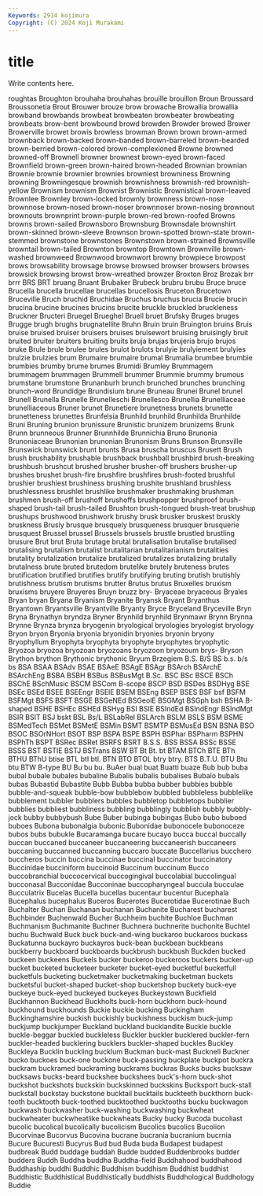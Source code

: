 ```yaml
---
Keywords: 2914 kojimura
Copyright: (C) 2024 Koji Murakami
---
```


# title

Write contents here.



roughtas Broughton brouhaha brouhahas brouille brouillon Broun Broussard Broussonetia Brout
Brouwer brouze brow browache Browallia browallia browband browbands browbeat browbeaten
browbeater browbeating browbeats brow-bent browbound browd browden Browder browed Brower
Browerville browet browis browless browman Brown brown brown-armed brownback brown-backed
brown-banded brown-barreled brown-bearded brown-berried brown-colored brown-complexioned Browne browned browned-off Brownell
browner brownest brown-eyed brown-faced Brownfield brown-green brown-haired brown-headed Brownian brownian
Brownie brownie brownier brownies browniest browniness Browning browning Browningesque brownish
brownishness brownish-red brownish-yellow Brownism brownism Brownist Brownistic Brownistical brown-leaved Brownlee
Brownley brown-locked brownly brownness brown-nose brownnose brown-nosed brown-noser brownnoser brown-nosing
brownout brownouts brownprint brown-purple brown-red brown-roofed Browns browns brown-sailed Brownsboro
Brownsburg Brownsdale brownshirt brown-skinned brown-sleeve Brownson brown-spotted brown-state brown-stemmed brownstone
brownstones Brownstown brown-strained Brownsville browntail brown-tailed Brownton browntop Browntown Brownville
brown-washed brownweed Brownwood brownwort browny browpiece browpost brows browsability browsage
browse browsed browser browsers browses browsick browsing browst brow-wreathed browzer
Broxton Broz Brozak brr brrr BRS BRT bruang Bruant Brubaker
Brubeck brubru brubu Bruce bruce Brucella brucella brucellae brucellas brucellosis
Bruceton Brucetown Bruceville Bruch bruchid Bruchidae Bruchus bruchus brucia Brucie
brucin brucina brucine brucines brucins brucite bruckle bruckled bruckleness Bruckner
Bructeri Bruegel Brueghel Bruell bruet Brufsky Bruges bruges Brugge brugh
brughs brugnatellite Bruhn Bruin bruin Bruington bruins Bruis bruise bruised
bruiser bruisers bruises bruisewort bruising bruisingly bruit bruited bruiter bruiters
bruiting bruits bruja brujas brujeria brujo brujos bruke Brule brule
brulee brules brulot brulots brulyie brulyiement brulyies brulzie brulzies brum
Brumaire brumaire brumal Brumalia brumbee brumbie brumbies brumby brume brumes
Brumidi Brumley Brummagem brummagem brummagen Brummell brummer Brummie brummy brumous
brumstane brumstone Brunanburh brunch brunched brunches brunching brunch-word Brundidge Brundisium
brune Bruneau Brunei Brunel brunel Brunell Brunella Brunelle Brunelleschi Brunellesco
Brunellia Brunelliaceae brunelliaceous Bruner brunet Brunetiere brunetness brunets brunette brunetteness
brunettes Brunfelsia Brunhild brunhild Brunhilda Brunhilde Bruni Bruning brunion brunissure
Brunistic brunizem brunizems Brunk Brunn brunneous Brunner Brunnhilde Brunnichia Bruno
Brunonia Brunoniaceae Brunonian brunonian Brunonism Bruns Brunson Brunsville Brunswick brunswick
brunt brunts Brusa bruscha bruscus Brusett Brush brush brushability brushable
brushback brushball brushbird brush-breaking brushbush brushcut brushed brusher brusher-off brushers
brusher-up brushes brushet brush-fire brushfire brushfires brush-footed brushful brushier brushiest
brushiness brushing brushite brushland brushless brushlessness brushlet brushlike brushmaker brushmaking
brushman brushmen brush-off brushoff brushoffs brushpopper brushproof brush-shaped brush-tail brush-tailed
Brushton brush-tongued brush-treat brushup brushups brushwood brushwork brushy brusk brusker
bruskest bruskly bruskness Brusly brusque brusquely brusqueness brusquer brusquerie brusquest
Brussel brussel Brussels brussels brustle brustled brustling brusure Brut brut
Bruta brutage brutal brutalisation brutalise brutalised brutalising brutalism brutalist brutalitarian
brutalitarianism brutalities brutality brutalization brutalize brutalized brutalizes brutalizing brutally brutalness
brute bruted brutedom brutelike brutely bruteness brutes brutification brutified brutifies
brutify brutifying bruting brutish brutishly brutishness brutism brutisms brutter Brutus
brutus Bruxelles bruxism bruxisms bruyere Bruyeres Bruyn bruzz bry- Bryaceae
bryaceous Bryales Bryan bryan Bryana Bryanism Bryanite Bryansk Bryant Bryanthus
Bryantown Bryantsville Bryantville Bryanty Bryce Bryceland Bryceville Bryn Bryna Brynathyn
bryndza Bryner Brynhild brynhild Brynmawr Brynn Brynna Brynne Brynza brynza
bryogenin bryological bryologies bryologist bryology Bryon bryon Bryonia bryonia bryonidin
bryonies bryonin bryony Bryophyllum Bryophyta bryophyta bryophyte bryophytes bryophytic Bryozoa
bryozoa bryozoan bryozoans bryozoon bryozoum brys- Bryson Brython brython Brythonic
brythonic Bryum Brzegiem B.S. B/S BS b.s. b/s bs BSA
BSAA BSAdv BSAE BSAeE BSAgE BSAgr BSArch BSArchE BSArchEng BSBA
BSBH BSBus BSBusMgt B.Sc. BSC BSc BSCE BSCh BSChE BSchMusic
BSCM BSCom B-scope BSCP BSD BSDes BSDHyg BSE BSEc BSEd
BSEE BSEEngr BSElE BSEM BSEng BSEP BSES BSF bsf BSFM
BSFMgt BSFS BSFT BSGE BSGeNEd BSGeolE BSGMgt BSGph bsh BSHA
B-shaped BSHE BSHEc BSHEd BSHyg BSI BSIE BSIndEd BSIndEngr BSIndMgt
BSIR BSIT BSJ bskt BSL Bs/L BSLabRel BSLArch BSLM BSLS
BSM BSME BSMedTech BSMet BSMetE BSMin BSMT BSMTP BSMusEd BSN
BSNA BSO BSOC BSOrNHort BSOT BSP BSPA BSPE BSPH BSPhar
BSPharm BSPHN BSPhTh BSPT BSRec BSRet BSRFS BSRT B.S.S. BSS
BSSA BSSc BSSE BSSS BST BSTIE BSTJ BSTrans BSW BT
Bt Bt. bt BTAM BTCh BTE BTh BTHU BThU btise
BTL btl btl. BTN BTO BTOL btry btry. BTS B.T.U.
BTU Btu btu BTW B-type BU Bu bu bu. BuAer
bual buat Buatti buaze Bub bub buba bubal bubale bubales
bubaline Bubalis bubalis bubalises Bubalo bubals bubas Bubastid Bubastite Bubb
Bubba bubba bubber bubbies bubble bubble-and-squeak bubble-bow bubblebow bubbled bubbleless
bubblelike bubblement bubbler bubblers bubbles bubbletop bubbletops bubblier bubblies bubbliest
bubbliness bubbling bubblingly bubblish bubbly bubbly-jock bubby bubbybush Bube Buber
bubinga bubingas Bubo bubo buboed buboes Bubona bubonalgia bubonic Bubonidae
bubonocele bubonoceze bubos bubs bubukle Bucaramanga bucare bucayo bucca buccal
buccally buccan buccaned buccaneer buccaneering buccaneerish buccaneers buccaning buccanned buccanning
buccaro buccate Buccellarius bucchero buccheros buccin buccina buccinae buccinal buccinator
buccinatory Buccinidae bucciniform buccinoid Buccinum buccinum Bucco buccobranchial buccocervical buccogingival
buccolabial buccolingual bucconasal Bucconidae Bucconinae buccopharyngeal buccula bucculae Bucculatrix Bucelas
Bucella bucellas bucentaur bucentur Bucephala Bucephalus bucephalus Buceros Bucerotes Bucerotidae
Bucerotinae Buch Buchalter Buchan Buchanan buchanan Buchanite Bucharest bucharest Buchbinder
Buchenwald Bucher Buchheim buchite Buchloe Buchman Buchmanism Buchmanite Buchner Buchnera
buchnerite buchonite Buchtel buchu Buchwald Buck buck buck-and-wing buckaroo buckaroos
buckass Buckatunna buckayro buckayros buck-bean buckbean buckbeans buckberry buckboard buckboards
buckbrush buckbush Buckden bucked buckeen buckeens Buckels bucker buckeroo buckeroos
buckers bucker-up bucket bucketed bucketeer bucketer bucket-eyed bucketful bucketfull bucketfuls
bucketing bucketmaker bucketmaking bucketman buckets bucketsful bucket-shaped bucket-shop bucketshop buckety
buck-eye buckeye buck-eyed buckeyed buckeyes Buckeystown Buckfield Buckhannon Buckhead Buckholts
buck-horn buckhorn buck-hound buckhound buckhounds Buckie buckie bucking Buckingham Buckinghamshire
buckish buckishly buckishness buckism buck-jump buckjump buckjumper Buckland buckland bucklandite
Buckle buckle buckle-beggar buckled buckleless Buckler buckler bucklered buckler-fern buckler-headed
bucklering bucklers buckler-shaped buckles Buckley Buckleya Bucklin buckling bucklum Buckman
buck-mast Bucknell Buckner bucko buckoes buck-one buckone buck-passing buckplate buckpot
buckra buckram buckramed buckraming buckrams buckras Bucks bucks bucksaw bucksaws
bucks-beard buckshee buckshees buck's-horn buck-shot buckshot buckshots buckskin buckskinned buckskins
Bucksport buck-stall buckstall buckstay buckstone bucktail bucktails buckteeth buckthorn buck-tooth
bucktooth buck-toothed bucktoothed bucktooths bucku buckwagon buckwash buckwasher buck-washing buckwashing
buckwheat buckwheater buckwheatlike buckwheats Bucky bucky Bucoda bucoliast bucolic bucolical
bucolically bucolicism Bucolics bucolics Bucolion Bucorvinae Bucorvus Bucovina bucrane bucrania
bucranium bucrnia Bucure Bucuresti Bucyrus Bud bud Buda buda Budapest
budapest budbreak Budd buddage buddah Budde budded Buddenbrooks budder budders
Buddh Buddha buddha Buddha-field Buddhahood buddhahood Buddhaship buddhi Buddhic Buddhism
buddhism Buddhist buddhist Buddhistic Buddhistical Buddhistically buddhists Buddhological Buddhology Buddie
